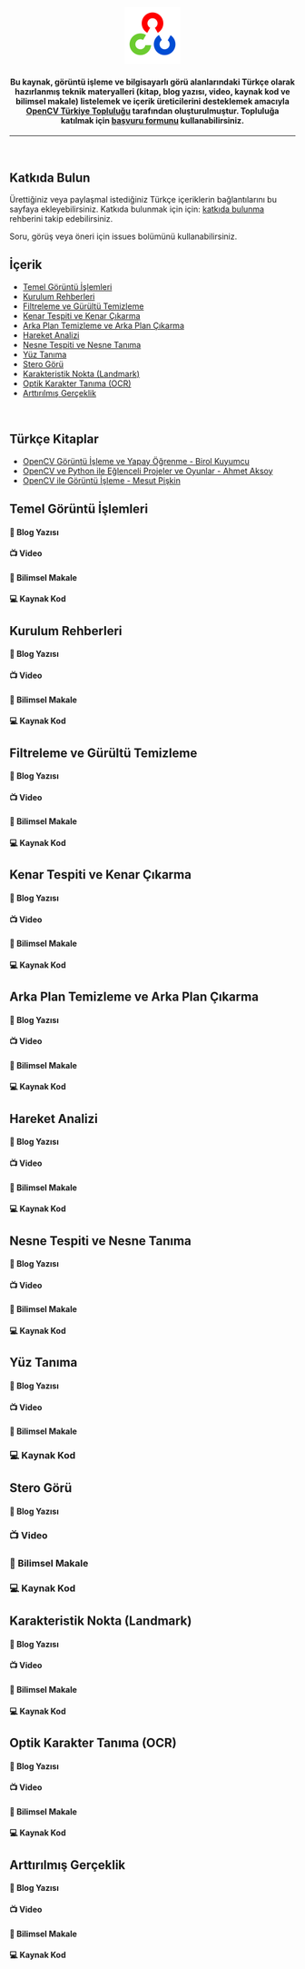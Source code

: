 <div align="center">
<br>
	<img width="100" height="100" src="static/opencv-logo.png" alt="Awesome">
	<br>
	<p>
		<p>
			<h4>
            Bu kaynak, görüntü işleme ve bilgisayarlı görü alanlarındaki Türkçe olarak hazırlanmış teknik materyalleri (kitap, blog yazısı, video, kaynak kod ve bilimsel makale) listelemek ve içerik üreticilerini desteklemek amacıyla 	<a href="https://opencvtr.org">OpenCV Türkiye Topluluğu</a> tarafından oluşturulmuştur. Topluluğa katılmak için <a href="https://forms.gle/oPagwY1sca62GrKc6">başvuru formunu</a> kullanabilirsiniz.
			</h4>
		</p>
	</p>

</div>

<hr>
<br>





## Katkıda Bulun
Ürettiğiniz veya paylaşmal istediğiniz Türkçe içeriklerin bağlantılarını bu sayfaya ekleyebilirsiniz.
Katkıda bulunmak için için: [katkıda bulunma](contributing.md) rehberini takip edebilirsiniz.

Soru, görüş veya öneri için issues bolümünü kullanabilirsiniz.

## İçerik

- [Temel Görüntü İşlemleri](#temel-g-r-nt--i--lemleri)
- [Kurulum Rehberleri](#kurulum-rehberleri)
- [Filtreleme ve Gürültü Temizleme](#filtreleme-ve-g-r-lt--temizleme)
- [Kenar Tespiti ve Kenar Çıkarma](#kenar-tespiti-ve-kenar---karma)
- [Arka Plan Temizleme ve Arka Plan Çıkarma](#arka-plan-temizleme-ve-arka-plan---karma)
- [Hareket Analizi](#hareket-analizi)
- [Nesne Tespiti ve Nesne Tanıma](#nesne-tespiti-ve-nesne-tan-ma)
- [Yüz Tanıma](#y-z-tan-ma)
- [Stero Görü](#stero-g-r-)
- [Karakteristik Nokta (Landmark)](#karakteristik-nokta--landmark-)
- [Optik Karakter Tanıma (OCR)](#optik-karakter-tan-ma--ocr-)
- [Arttırılmış Gerçeklik](#artt-r-lm---ger-eklik)

<br>

## Türkçe Kitaplar

* [OpenCV Görüntü İşleme ve Yapay Öğrenme - Birol Kuyumcu](http://derindelimavi.blogspot.com/2017/06/python-ile-opencv.html)
* [OpenCV ve Python ile Eğlenceli Projeler ve Oyunlar - Ahmet Aksoy ](https://www.goodreads.com/book/show/53168506-opencv-ve-python-ile-e-lenceli-projeler-ve-oyunlar)
* [OpenCV ile Görüntü İşleme - Mesut Pişkin](http://mesutpiskin.com/blog/opencv-ile-goruntu-isleme-kitabi.html)

## Temel Görüntü İşlemleri

#### 📝 Blog Yazısı
#### 📺 Video
#### 🔬 Bilimsel Makale
#### 💻 Kaynak Kod

## Kurulum Rehberleri

#### 📝 Blog Yazısı
#### 📺 Video
#### 🔬 Bilimsel Makale
#### 💻 Kaynak Kod

## Filtreleme ve Gürültü Temizleme

#### 📝 Blog Yazısı
#### 📺 Video
#### 🔬 Bilimsel Makale
#### 💻 Kaynak Kod

## Kenar Tespiti ve Kenar Çıkarma

#### 📝 Blog Yazısı
#### 📺 Video
#### 🔬 Bilimsel Makale
#### 💻 Kaynak Kod

## Arka Plan Temizleme ve Arka Plan Çıkarma

#### 📝 Blog Yazısı
#### 📺 Video
#### 🔬 Bilimsel Makale
#### 💻 Kaynak Kod

## Hareket Analizi

#### 📝 Blog Yazısı
#### 📺 Video
#### 🔬 Bilimsel Makale
#### 💻 Kaynak Kod

## Nesne Tespiti ve Nesne Tanıma

#### 📝 Blog Yazısı
#### 📺 Video
#### 🔬 Bilimsel Makale
#### 💻 Kaynak Kod

## Yüz Tanıma

#### 📝 Blog Yazısı
#### 📺 Video
#### 🔬 Bilimsel Makale
### 💻 Kaynak Kod

## Stero Görü

#### 📝 Blog Yazısı
### 📺 Video
### 🔬 Bilimsel Makale
### 💻 Kaynak Kod

## Karakteristik Nokta (Landmark)

#### 📝 Blog Yazısı
#### 📺 Video
#### 🔬 Bilimsel Makale
#### 💻 Kaynak Kod

## Optik Karakter Tanıma (OCR)

#### 📝 Blog Yazısı
#### 📺 Video
#### 🔬 Bilimsel Makale
#### 💻 Kaynak Kod

## Arttırılmış Gerçeklik

#### 📝 Blog Yazısı
#### 📺 Video
#### 🔬 Bilimsel Makale
#### 💻 Kaynak Kod
